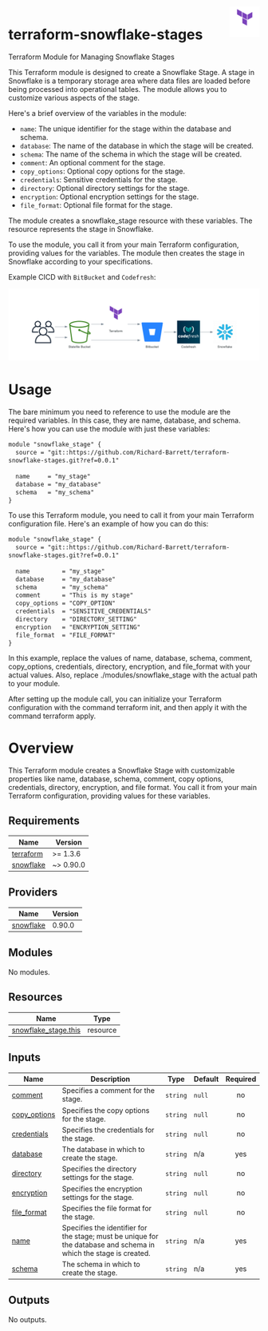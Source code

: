 <img align="right" width="60" height="60" src="images/terraform.png">

# terraform-snowflake-stages
Terraform Module for Managing Snowflake Stages

This Terraform module is designed to create a Snowflake Stage. A stage in Snowflake is a temporary storage area where data files are loaded before being processed into operational tables. The module allows you to customize various aspects of the stage.

Here's a brief overview of the variables in the module:

- `name`: The unique identifier for the stage within the database and schema.
- `database`: The name of the database in which the stage will be created.
- `schema`: The name of the schema in which the stage will be created.
- `comment`: An optional comment for the stage.
- `copy_options`: Optional copy options for the stage.
- `credentials`: Sensitive credentials for the stage.
- `directory`: Optional directory settings for the stage.
- `encryption`: Optional encryption settings for the stage.
- `file_format`: Optional file format for the stage.

The module creates a snowflake_stage resource with these variables. The resource represents the stage in Snowflake.

To use the module, you call it from your main Terraform configuration, providing values for the variables. The module then creates the stage in Snowflake according to your specifications.

Example CICD with `BitBucket` and `Codefresh`:

![Image](./images/diagram.png)

# Usage

The bare minimum you need to reference to use the module are the required variables. In this case, they are name, database, and schema. Here's how you can use the module with just these variables:

```hcl
module "snowflake_stage" {
  source = "git::https://github.com/Richard-Barrett/terraform-snowflake-stages.git?ref=0.0.1"

  name     = "my_stage"
  database = "my_database"
  schema   = "my_schema"
}
```

To use this Terraform module, you need to call it from your main Terraform configuration file. Here's an example of how you can do this:

```hcl
module "snowflake_stage" {
  source = "git::https://github.com/Richard-Barrett/terraform-snowflake-stages.git?ref=0.0.1"

  name         = "my_stage"
  database     = "my_database"
  schema       = "my_schema"
  comment      = "This is my stage"
  copy_options = "COPY_OPTION"
  credentials  = "SENSITIVE_CREDENTIALS"
  directory    = "DIRECTORY_SETTING"
  encryption   = "ENCRYPTION_SETTING"
  file_format  = "FILE_FORMAT"
}
```

In this example, replace the values of name, database, schema, comment, copy_options, credentials, directory, encryption, and file_format with your actual values. Also, replace ./modules/snowflake_stage with the actual path to your module.

After setting up the module call, you can initialize your Terraform configuration with the command terraform init, and then apply it with the command terraform apply.

# Overview

This Terraform module creates a Snowflake Stage with customizable properties like name, database, schema, comment, copy options, credentials, directory, encryption, and file format. You call it from your main Terraform configuration, providing values for these variables.

<!-- BEGIN_TF_DOCS -->
## Requirements

| Name | Version |
|------|---------|
| <a name="requirement_terraform"></a> [terraform](#requirement\_terraform) | >= 1.3.6 |
| <a name="requirement_snowflake"></a> [snowflake](#requirement\_snowflake) | ~> 0.90.0 |

## Providers

| Name | Version |
|------|---------|
| <a name="provider_snowflake"></a> [snowflake](#provider\_snowflake) | 0.90.0 |

## Modules

No modules.

## Resources

| Name | Type |
|------|------|
| [snowflake_stage.this](https://registry.terraform.io/providers/Snowflake-Labs/snowflake/latest/docs/resources/stage) | resource |

## Inputs

| Name | Description | Type | Default | Required |
|------|-------------|------|---------|:--------:|
| <a name="input_comment"></a> [comment](#input\_comment) | Specifies a comment for the stage. | `string` | `null` | no |
| <a name="input_copy_options"></a> [copy\_options](#input\_copy\_options) | Specifies the copy options for the stage. | `string` | `null` | no |
| <a name="input_credentials"></a> [credentials](#input\_credentials) | Specifies the credentials for the stage. | `string` | `null` | no |
| <a name="input_database"></a> [database](#input\_database) | The database in which to create the stage. | `string` | n/a | yes |
| <a name="input_directory"></a> [directory](#input\_directory) | Specifies the directory settings for the stage. | `string` | `null` | no |
| <a name="input_encryption"></a> [encryption](#input\_encryption) | Specifies the encryption settings for the stage. | `string` | `null` | no |
| <a name="input_file_format"></a> [file\_format](#input\_file\_format) | Specifies the file format for the stage. | `string` | `null` | no |
| <a name="input_name"></a> [name](#input\_name) | Specifies the identifier for the stage; must be unique for the database and schema in which the stage is created. | `string` | n/a | yes |
| <a name="input_schema"></a> [schema](#input\_schema) | The schema in which to create the stage. | `string` | n/a | yes |

## Outputs

No outputs.
<!-- END_TF_DOCS -->
